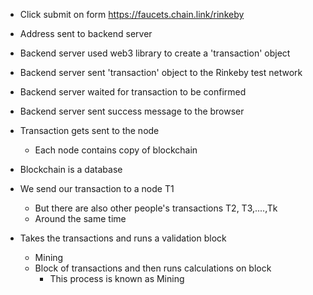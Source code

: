- Click submit on form https://faucets.chain.link/rinkeby
- Address sent to backend server
- Backend server used web3 library to create a 'transaction' object
- Backend server sent 'transaction' object to the Rinkeby test network
- Backend server waited for transaction to be confirmed
- Backend server sent success message to the browser

- Transaction gets sent to the node
	- Each node contains copy of blockchain
- Blockchain is a database
- We send our transaction to a node T1
	- But there are also other people's transactions T2, T3,....,Tk
	- Around the same time
- Takes the transactions and runs a validation block
	- Mining
	- Block of transactions and then runs calculations on block
		- This process is known as Mining